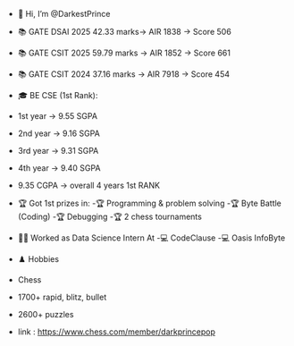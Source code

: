 - 👋 Hi, I’m @DarkestPrince


- 📚 GATE DSAI 2025
42.33 marks-> AIR 1838 -> Score 506

- 📚 GATE CSIT 2025
59.79 marks -> AIR 1852 -> Score 661

- 📚 GATE CSIT 2024
37.16 marks -> AIR 7918 -> Score 454

 - 🎓 BE CSE (1st Rank):
- 1st year -> 9.55 SGPA
- 2nd year -> 9.16 SGPA
- 3rd year -> 9.31 SGPA
- 4th year -> 9.40 SGPA

- 9.35 CGPA -> overall 4 years 1st RANK

- 🏆 Got 1st prizes in:
-🏆 Programming & problem solving
-🏆 Byte Battle (Coding)
-🏆 Debugging
-🏆 2 chess tournaments 

- 👨‍💻 Worked as Data Science Intern At
-💻 CodeClause
-💻 Oasis InfoByte

- ♟️ Hobbies
- Chess
- 1700+ rapid, blitz, bullet
- 2600+ puzzles
- link : https://www.chess.com/member/darkprincepop

